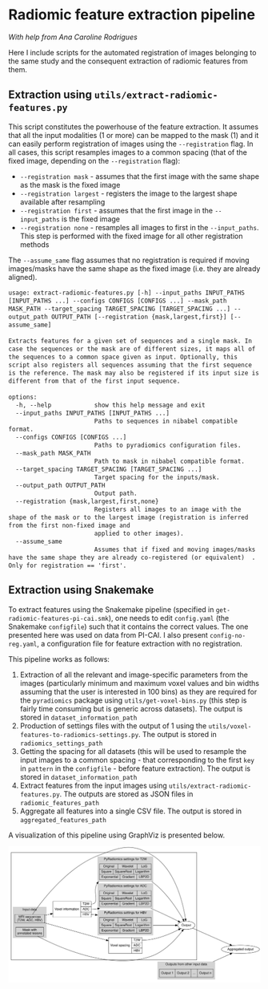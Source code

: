 # Radiomic feature extraction pipeline

*With help from Ana Caroline Rodrigues*

Here I include scripts for the automated registration of images belonging to the same study and the consequent extraction of radiomic features from them.

## Extraction using `utils/extract-radiomic-features.py`

This script constitutes the powerhouse of the feature extraction. It assumes that all the input modalities (1 or more) can be mapped to the mask (1) and it can easily perform registration of images using the `--registration` flag. In all cases, this script resamples images to a common spacing (that of the fixed image, depending on the `--registration` flag):

* `--registration mask` - assumes that the first image with the same shape as the mask is the fixed image
* `--registration largest` - registers the image to the largest shape available after resampling
* `--registration first` - assumes that the first image in the `--input_paths` is the fixed image
* `--registration none` - resamples all images to first in the `--input_paths`. This step is performed with the fixed image for all other registration methods

The `--assume_same` flag assumes that no registration is required if moving images/masks have the same shape as the fixed image (i.e. they are already aligned).

```
usage: extract-radiomic-features.py [-h] --input_paths INPUT_PATHS [INPUT_PATHS ...] --configs CONFIGS [CONFIGS ...] --mask_path MASK_PATH --target_spacing TARGET_SPACING [TARGET_SPACING ...] --output_path OUTPUT_PATH [--registration {mask,largest,first}] [--assume_same]

Extracts features for a given set of sequences and a single mask. In case the sequences or the mask are of different sizes, it maps all of the sequences to a common space given as input. Optionally, this script also registers all sequences assuming that the first sequence is the reference. The mask may also be registered if its input size is different from that of the first input sequence.

options:
  -h, --help            show this help message and exit
  --input_paths INPUT_PATHS [INPUT_PATHS ...]
                        Paths to sequences in nibabel compatible format.
  --configs CONFIGS [CONFIGS ...]
                        Paths to pyradiomics configuration files.
  --mask_path MASK_PATH
                        Path to mask in nibabel compatible format.
  --target_spacing TARGET_SPACING [TARGET_SPACING ...]
                        Target spacing for the inputs/mask.
  --output_path OUTPUT_PATH
                        Output path.
  --registration {mask,largest,first,none}
                        Registers all images to an image with the shape of the mask or to the largest image (registration is inferred from the first non-fixed image and
                        applied to other images).
  --assume_same         
                        Assumes that if fixed and moving images/masks have the same shape they are already co-registered (or equivalent)  . Only for registration == 'first'.
```

## Extraction using Snakemake

To extract features using the Snakemake pipeline (specified in `get-radiomic-features-pi-cai.smk`), one needs to edit `config.yaml` (the Snakemake `configfile`) such that it contains the correct values. The one presented here was used on data from PI-CAI. I also present `config-no-reg.yaml`, a configuration file for feature extraction with no registration.

This pipeline works as follows:

1. Extraction of all the relevant and image-specific parameters from the images (particularly minimum and maximum voxel values and bin widths assuming that the user is interested in 100 bins) as they are required for the `pyradiomics` package using `utils/get-voxel-bins.py` (this step is fairly time consuming but is generic across datasets). The output is stored in `dataset_information_path`
2. Production of settings files with the output of 1 using the `utils/voxel-features-to-radiomics-settings.py`. The output is stored in `radiomics_settings_path`
3. Getting the spacing for all datasets (this will be used to resample the input images to a common spacing - that corresponding to the first `key` in `pattern` in the `configfile` - before feature extraction). The output is stored in `dataset_information_path`
4. Extract features from the input images using `utils/extract-radiomic-features.py`. The outputs are stored as JSON files in `radiomic_features_path`
5. Aggregate all features into a single CSV file. The output is stored in `aggregated_features_path`

A visualization of this pipeline using GraphViz is presented below.

![](./pipeline.svg)